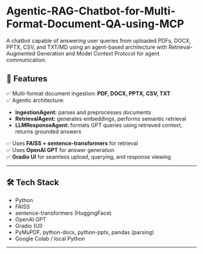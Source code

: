 # Agentic-RAG-Chatbot-for-Multi-Format-Document-QA-using-MCP
A chatbot capable of answering user queries from uploaded PDFs, DOCX, PPTX, CSV, and TXT/MD using an agent-based architecture with Retrieval-Augmented Generation and Model Context Protocol for agent communication.
## 🚀 Features

✅ Multi-format document ingestion: **PDF, DOCX, PPTX, CSV, TXT**  
✅ Agentic architecture:
- **IngestionAgent:** parses and preprocesses documents
- **RetrievalAgent:** generates embeddings, performs semantic retrieval
- **LLMResponseAgent:** formats GPT queries using retrieved context, returns grounded answers

✅ Uses **FAISS + sentence-transformers** for retrieval  
✅ Uses **OpenAI GPT** for answer generation  
✅ **Gradio UI** for seamless upload, querying, and response viewing

---

## 🛠️ Tech Stack

- Python
- FAISS
- sentence-transformers (HuggingFace)
- OpenAI GPT
- Gradio (UI)
- PyMuPDF, python-docx, python-pptx, pandas (parsing)
- Google Colab / local Python

---


